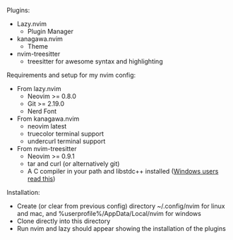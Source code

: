 Plugins:
  - Lazy.nvim
    - Plugin Manager
  - kanagawa.nvim
    - Theme
  - nvim-treesitter
    - treesitter for awesome syntax and highlighting

Requirements and setup for my nvim config:
  - From lazy.nvim
    - Neovim >= 0.8.0
    - Git >= 2.19.0
    - Nerd Font
  - From kanagawa.nvim
    - neovim latest
    - truecolor terminal support
    - undercurl terminal support
  - From nvim-treesitter
    - Neovim >= 0.9.1
    - tar and curl (or alternatively git)
    - A C compiler in your path and libstdc++ installed ([Windows users read this](https://github.com/nvim-treesitter/nvim-treesitter/wiki/Windows-support))

Installation:
  - Create (or clear from previous config) directory ~/.config/nvim for linux and mac, and %userprofile%/AppData/Local/nvim for windows
  - Clone directly into this directory
  - Run nvim and lazy should appear showing the installation of the plugins
